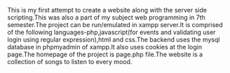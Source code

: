 This is my first attempt to create a website along with the server side scripting.This was also a part of my subject web programming in 7th semester.The project can be run/emulated in xampp server.It is comprised of the following languages-php,javascript(for events and validating user login using regular expression),html and css.The backend uses the mysql database in phpmyadmin of xampp.It also uses cookies at the login page.The homepage of the project is page.php file.The website is a collection of songs to listen to every mood.
